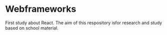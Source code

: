 # Webframeworks
First study about React. The aim of this respository isfor research and study based on school material.
